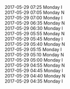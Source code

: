 2017-05-29 07:25 Monday  I  
2017-05-29 07:05 Monday  N  
2017-05-29 07:00 Monday  I  
2017-05-29 06:35 Monday  N  
2017-05-29 06:30 Monday  I  
2017-05-29 05:55 Monday  N  
2017-05-29 05:45 Monday  I  
2017-05-29 05:40 Monday  N  
2017-05-29 05:15 Monday  I  
2017-05-29 05:10 Monday  N  
2017-05-29 05:00 Monday  I  
2017-05-29 04:55 Monday  N  
2017-05-29 04:45 Monday  I  
2017-05-29 04:40 Monday  N  
2017-05-29 04:35 Monday  I  
